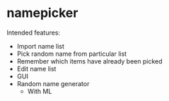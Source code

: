 # namepicker

Intended features:

- Import name list
- Pick random name from particular list
- Remember which items have already been picked
- Edit name list
- GUI
- Random name generator
  - With ML

